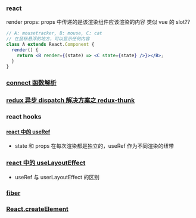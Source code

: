 ### react
   render props: props 中传递的是该渲染组件应该渲染的内容
   类似 vue 的 slot??

```jsx
// A: mousetracker, B: mouse, C: cat
// 在鼠标悬浮的地方，可以显示任何内容
class A extends React.Component {
  render() {
    return <B render={(state) => <C state={state} />}></B>;
  }
}
```

### [connect 函数解析](https://juejin.cn/post/6844903505191239694)

### [redux 异步 dispatch 解决方案之 redux-thunk](https://www.cnblogs.com/dennisj/p/13637411.html)

### react hooks

#### [react 中的 useRef](https://juejin.cn/post/6996171186719686693)

- state 和 props 在每次渲染都是独立的，useRef 作为不同渲染的纽带

### [react 中的 useLayoutEffect](https://juejin.cn/post/6959372766114119688)

- useRef 与 userLayoutEffect 的区别

 ### [fiber](https://juejin.cn/post/6962449722275528712)


 ### [React.createElement]()
